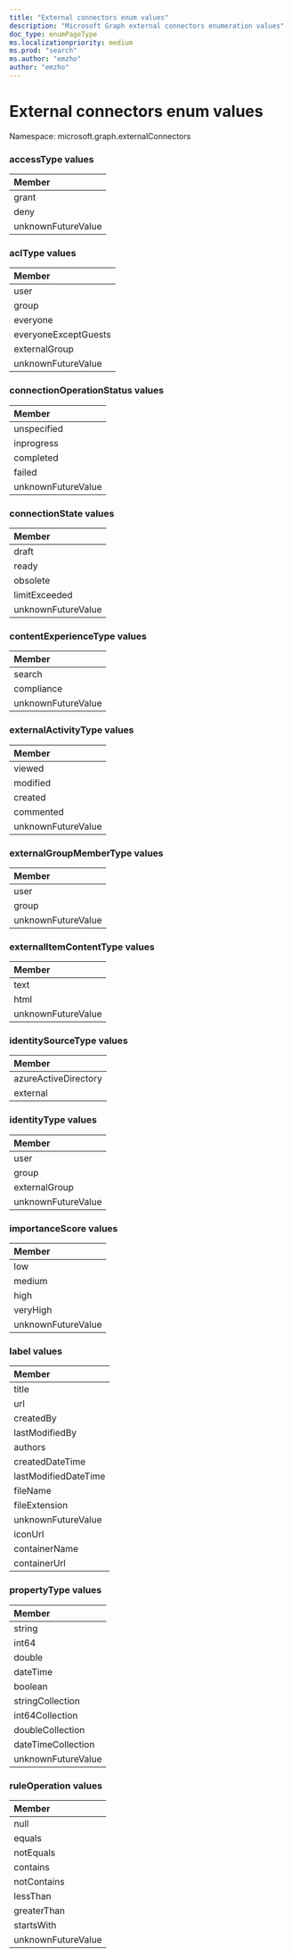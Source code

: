 ```yaml
---
title: "External connectors enum values"
description: "Microsoft Graph external connectors enumeration values"
doc_type: enumPageType
ms.localizationpriority: medium
ms.prod: "search"
ms.author: "emzho"
author: "emzho"
---
```


# External connectors enum values

Namespace: microsoft.graph.externalConnectors

### accessType values

| Member
|:--------------
| grant
| deny
| unknownFutureValue

### aclType values

| Member
|:--------------
| user
| group
| everyone
| everyoneExceptGuests
| externalGroup
| unknownFutureValue


### connectionOperationStatus values

| Member
|:--------------
| unspecified
| inprogress
| completed
| failed
| unknownFutureValue


### connectionState values

| Member
|:--------------
| draft
| ready
| obsolete
| limitExceeded
| unknownFutureValue

### contentExperienceType values
| Member
|:--------------
| search
| compliance
| unknownFutureValue

### externalActivityType values

| Member             |
|:-------------------|
| viewed             |
| modified           |
| created            |
| commented          |
| unknownFutureValue |

### externalGroupMemberType values

| Member
|:--------------
| user
| group
| unknownFutureValue

### externalItemContentType values

| Member
|:--------------
| text
| html
| unknownFutureValue

### identitySourceType values

| Member
|:--------------
| azureActiveDirectory
| external

### identityType values

| Member
|:--------------
| user
| group
| externalGroup
| unknownFutureValue

### importanceScore values

| Member
|:--------------
| low
| medium
| high
| veryHigh
| unknownFutureValue

### label values

| Member
|:--------------
| title
| url
| createdBy
| lastModifiedBy
| authors
| createdDateTime
| lastModifiedDateTime
| fileName
| fileExtension
| unknownFutureValue
| iconUrl
| containerName
| containerUrl


### propertyType values

| Member
|:--------------
| string
| int64
| double
| dateTime
| boolean
| stringCollection
| int64Collection
| doubleCollection
| dateTimeCollection
| unknownFutureValue

### ruleOperation values

|Member|
|:---|
|null|
|equals|
|notEquals|
|contains|
|notContains|
|lessThan|
|greaterThan|
|startsWith|
|unknownFutureValue|

<!--
{
  "type": "#page.annotation",
  "namespace": "microsoft.graph.externalConnectors"
}
-->
